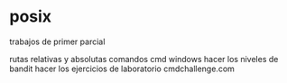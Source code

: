 # posix
trabajos de primer parcial

rutas relativas y absolutas
comandos cmd windows
hacer los niveles de bandit
hacer los ejercicios de laboratorio 
cmdchallenge.com


